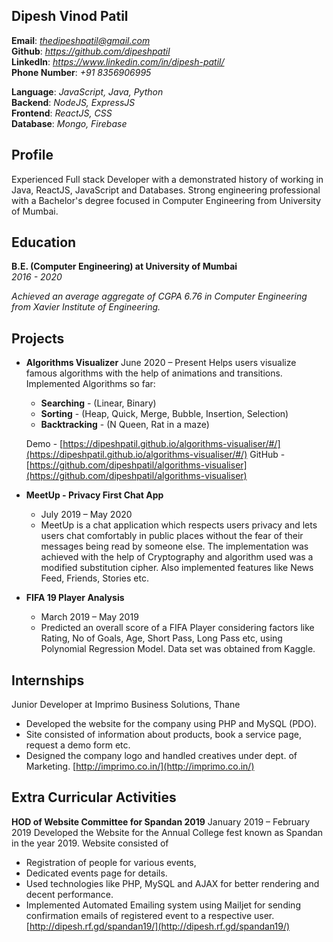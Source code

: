 ## **Dipesh Vinod Patil**  
**Email**: <em>thedipeshpatil@gmail.com</em>  
**Github**: <em>https://github.com/dipeshpatil</em>  
**LinkedIn**: <em>https://www.linkedin.com/in/dipesh-patil/</em>  
**Phone Number**: <em>+91 8356906995</em>

**Language**: <em>JavaScript, Java, Python</em>  
**Backend**: <em>NodeJS, ExpressJS</em>  
**Frontend**: <em>ReactJS, CSS</em>  
**Database**: <em>Mongo, Firebase</em>

## Profile
Experienced Full stack Developer with a demonstrated history of working in Java, ReactJS, JavaScript and Databases.
Strong engineering professional with a Bachelor's degree focused in Computer Engineering from University of Mumbai.

## Education
**B.E. (Computer Engineering) at University of Mumbai**  
<em>2016 - 2020</em>

<em>Achieved an average aggregate of CGPA 6.76 in Computer Engineering from Xavier Institute of Engineering.</em>  

## Projects

- **Algorithms Visualizer**
  June 2020 – Present
  Helps users visualize famous algorithms with the help of animations and transitions.
  Implemented Algorithms so far:
  - **Searching** - (Linear, Binary)
  - **Sorting** - (Heap, Quick, Merge, Bubble, Insertion, Selection)
  - **Backtracking** - (N Queen, Rat in a maze)  
  
  Demo - [https://dipeshpatil.github.io/algorithms-visualiser/#/](https://dipeshpatil.github.io/algorithms-visualiser/#/)
  GitHub - [https://github.com/dipeshpatil/algorithms-visualiser](https://github.com/dipeshpatil/algorithms-visualiser)

- **MeetUp - Privacy First Chat App** 
  - July 2019 – May 2020
  - MeetUp is a chat application which respects users privacy and lets users chat comfortably in public places without the fear of their messages being read by someone else. The implementation was achieved with the help of Cryptography and algorithm used was a modified substitution cipher. Also implemented features like News Feed, Friends, Stories etc.

- **FIFA 19 Player Analysis** 
  - March 2019 – May 2019
  - Predicted an overall score of a FIFA Player considering factors like Rating, No of Goals, Age, Short Pass, Long Pass etc, using Polynomial Regression Model. Data set was obtained from Kaggle.

## Internships
Junior Developer at Imprimo Business Solutions, Thane
- Developed the website for the company using PHP and MySQL (PDO).
- Site consisted of information about products, book a service page, request a demo form etc.
- Designed the company logo and handled creatives under dept. of Marketing. 
[http://imprimo.co.in/](http://imprimo.co.in/)

## Extra Curricular Activities
**HOD of Website Committee for Spandan 2019** 
January 2019 – February 2019
Developed the Website for the Annual College fest known as Spandan in the year 2019.
Website consisted of
- Registration of people for various events,
- Dedicated events page for details.
- Used technologies like PHP, MySQL and AJAX for better rendering and decent performance.
- Implemented Automated Emailing system using Mailjet for sending confirmation emails of registered event to a respective user.
[http://dipesh.rf.gd/spandan19/](http://dipesh.rf.gd/spandan19/) 
